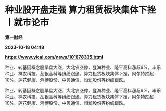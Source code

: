 # 种业股开盘走强 算力租赁板块集体下挫丨就市论市
**第一财经**

**2023-10-18 04:48**

**https://www.yicai.com/news/101878335.html**

种业、转基因概念股早盘大涨，大北农涨停，登海种业、隆平高科涨超6%，丰乐种业、神农科技、荃银高科等纷纷跟涨。算力租赁板块集体下挫，阿尔特跌超10%，莲花健康、鸿博股份、中贝通信、恒润股份等纷纷跟跌。

种业、转基因概念股早盘大涨，大北农涨停，登海种业、隆平高科涨超6%，丰乐种业、神农科技、荃银高科等纷纷跟涨。算力租赁板块集体下挫，阿尔特跌超10%，莲花健康、鸿博股份、中贝通信、恒润股份等纷纷跟跌。